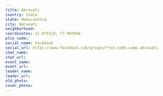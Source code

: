 ```yaml
---
title: Amravati
country: India
state: Maharashtra
city: Amravati
neighborhood: 
coordinates: 21.075519, 77.903944
plus_code:
social_name: Facebook
social_url: https://www.facebook.com/groups/free.code.camp.amravati
chat_name:
chat_url:
event_name:
event_url:
leader_name:
leader_url:
old_photo: 
cover_photo:
---
```

